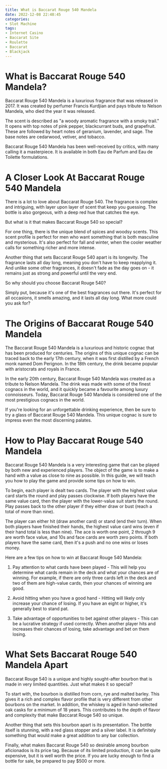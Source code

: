 ```yaml
---
title: What is Baccarat Rouge 540 Mandela
date: 2022-12-08 22:48:45
categories:
- Slot Machine
tags:
- Internet Casino
- Baccarat Site
- Roulette
- Baccarat
- Blackjack
---
```



#  What is Baccarat Rouge 540 Mandela?

Baccarat Rouge 540 Mandela is a luxurious fragrance that was released in 2017. It was created by perfumer Francis Kurdjian and pays tribute to Nelson Mandela, who died the year it was released.

The scent is described as "a woody aromatic fragrance with a smoky trail." It opens with top notes of pink pepper, blackcurrant buds, and grapefruit. These are followed by heart notes of geranium, lavender, and sage. The base notes are cedarwood, vetiver, and tobacco.

Baccarat Rouge 540 Mandela has been well-received by critics, with many calling it a masterpiece. It is available in both Eau de Parfum and Eau de Toilette formulations.

#  A Closer Look At Baccarat Rouge 540 Mandela

There is a lot to love about Baccarat Rouge 540. The fragrance is complex and intriguing, with layer upon layer of scent that keep you guessing. The bottle is also gorgeous, with a deep red hue that catches the eye.

But what is it that makes Baccarat Rouge 540 so special?

For one thing, there is the unique blend of spices and woodsy scents. This scent profile is perfect for men who want something that is both masculine and mysterious. It's also perfect for fall and winter, when the cooler weather calls for something richer and more intense.

Another thing that sets Baccarat Rouge 540 apart is its longevity. The fragrance lasts all day long, meaning you don't have to keep reapplying it. And unlike some other fragrances, it doesn't fade as the day goes on - it remains just as strong and powerful until the very end.

So why should you choose Baccarat Rouge 540?

Simply put, because it's one of the best fragrances out there. It's perfect for all occasions, it smells amazing, and it lasts all day long. What more could you ask for?

#  The Origins of Baccarat Rouge 540 Mandela

The Baccarat Rouge 540 Mandela is a luxurious and historic cognac that has been produced for centuries. The origins of this unique cognac can be traced back to the early 17th century, when it was first distilled by a French monk named Dom Perignon. In the 18th century, the drink became popular with aristocrats and royals in France.

In the early 20th century, Baccarat Rouge 540 Mandela was created as a tribute to Nelson Mandela. The drink was made with some of the finest cognacs in the world, and it quickly became a favourite among luxury connoisseurs. Today, Baccarat Rouge 540 Mandela is considered one of the most prestigious cognacs in the world.

If you're looking for an unforgettable drinking experience, then be sure to try a glass of Baccarat Rouge 540 Mandela. This unique cognac is sure to impress even the most discerning palates.

#  How to Play Baccarat Rouge 540 Mandela

Baccarat Rouge 540 Mandela is a very interesting game that can be played by both new and experienced players. The object of the game is to make a hand with a value as close to nine as possible. In this guide, we will teach you how to play the game and provide some tips on how to win.

To begin, each player is dealt two cards. The player with the highest value card starts the round and play passes clockwise. If both players have the same value card, then the player with the lower-value suit starts the round. Play passes back to the other player if they either draw or bust (reach a total of more than nine).

The player can either hit (draw another card) or stand (end their turn). When both players have finished their hands, the highest value card wins (even if their hand total is less than nine). The ace is worth one point, 2 through 9 are worth face value, and 10s and face cards are worth zero points. If both players have the same card, then it's a push and no one wins or loses money.

Here are a few tips on how to win at Baccarat Rouge 540 Mandela:

1) Pay attention to what cards have been played - This will help you determine what cards remain in the deck and what your chances are of winning. For example, if there are only three cards left in the deck and two of them are high-value cards, then your chances of winning are good.

2) Avoid hitting when you have a good hand - Hitting will likely only increase your chance of losing. If you have an eight or higher, it's generally best to stand pat.

3) Take advantage of opportunities to bet against other players - This can be a lucrative strategy if used correctly. When another player hits and increases their chances of losing, take advantage and bet on them losing.

#  What Sets Baccarat Rouge 540 Mandela Apart

Baccarat Rouge 540 is a unique and highly sought-after bourbon that is made in very limited quantities. Just what makes it so special?

To start with, the bourbon is distilled from corn, rye and malted barley. This gives it a rich and complex flavor profile that is very different from other bourbons on the market. In addition, the whiskey is aged in hand-selected oak casks for a minimum of 18 years. This contributes to the depth of flavor and complexity that make Baccarat Rouge 540 so unique.

Another thing that sets this bourbon apart is its presentation. The bottle itself is stunning, with a red glass stopper and a silver label. It is definitely something that would make a great addition to any bar collection.

Finally, what makes Baccarat Rouge 540 so desirable among bourbon aficionados is its price tag. Because of its limited production, it can be quite expensive, but it is well worth the price. If you are lucky enough to find a bottle for sale, be prepared to pay $500 or more.
